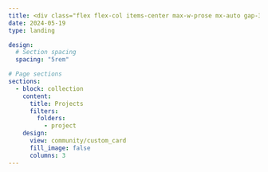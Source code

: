 ```yaml
---
title: <div class="flex flex-col items-center max-w-prose mx-auto gap-3 justify-center"><div class="mb-6 text-3xl font-bold text-gray-900 dark:text-white">Projects</div></div>
date: 2024-05-19
type: landing

design:
  # Section spacing
  spacing: "5rem"

# Page sections
sections:
  - block: collection
    content:
      title: Projects
      filters:
        folders:
          - project
    design:
      view: community/custom_card
      fill_image: false
      columns: 3
---
```

